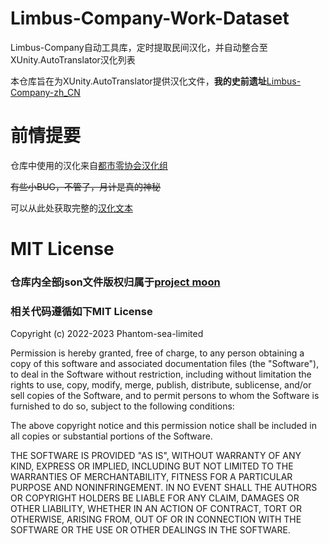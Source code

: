 # Limbus-Company-Work-Dataset

Limbus-Company自动工具库，定时提取民间汉化，并自动整合至XUnity.AutoTranslator汉化列表

本仓库旨在为XUnity.AutoTranslator提供汉化文件，**我的史前遗址**[Limbus-Company-zh_CN](https://github.com/Rcrwrate/Limbus-Company-zh_CN)

# 前情提要

仓库中使用的汉化来自[都市零协会汉化组](https://github.com/Bright1192/LimbusLocalize.git)

~~有些小BUG，不管了，月计是真的神秘~~

可以从此处获取完整的[汉化文本](https://rcrwrate.github.io/Limbus-Company-Work-Dataset/Substitutions.txt)


# MIT License

### 仓库内全部json文件版权归属于[project moon](https://projectmoon.studio/)

### 相关代码遵循如下MIT License

Copyright (c) 2022-2023 Phantom-sea-limited

Permission is hereby granted, free of charge, to any person obtaining a copy of this software and associated documentation files (the "Software"), to deal in the Software without restriction, including without limitation the rights to use, copy, modify, merge, publish, distribute, sublicense, and/or sell copies of the Software, and to permit persons to whom the Software is furnished to do so, subject to the following conditions:

The above copyright notice and this permission notice shall be included in all copies or substantial portions of the Software.

THE SOFTWARE IS PROVIDED "AS IS", WITHOUT WARRANTY OF ANY KIND, EXPRESS OR IMPLIED, INCLUDING BUT NOT LIMITED TO THE WARRANTIES OF MERCHANTABILITY, FITNESS FOR A PARTICULAR PURPOSE AND NONINFRINGEMENT. IN NO EVENT SHALL THE AUTHORS OR COPYRIGHT HOLDERS BE LIABLE FOR ANY CLAIM, DAMAGES OR OTHER LIABILITY, WHETHER IN AN ACTION OF CONTRACT, TORT OR OTHERWISE, ARISING FROM, OUT OF OR IN CONNECTION WITH THE SOFTWARE OR THE USE OR OTHER DEALINGS IN THE SOFTWARE.
